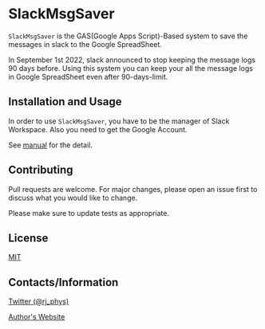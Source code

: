 # SlackMsgSaver

`SlackMsgSaver` is the GAS(Google Apps Script)-Based system to save the messages in slack to the Google SpreadSheet.

In September 1st 2022, slack announced to stop keeping the message logs 90 days before. Using this system you can keep your all the message logs in Google SpreadSheet even after 90-days-limit.

## Installation and Usage

In order to use `SlackMsgSaver`, you have to be the manager of Slack Workspace. Also you need to get the Google Account.

See [manual](https://github.com/RjChiba/slackmsgsaver/blob/main/manual) for the detail.

## Contributing

Pull requests are welcome. For major changes, please open an issue first
to discuss what you would like to change.

Please make sure to update tests as appropriate.

## License

[MIT](https://choosealicense.com/licenses/mit/)

## Contacts/Information

[Twitter (@rj_phys)](https://twitter.com/rj_phys)

[Author's Website](https://rjchiba.vercel.app)
